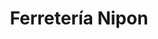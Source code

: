 ---
title: "Ferretería Nipon"
url: /ciudad-autonoma-de-buenos-aires/ferreteria-nipon/
shop: hardware
---
